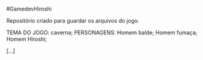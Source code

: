 #GamedevHiroshi

Repositório criado para guardar os arquivos do jogo.

TEMA DO JOGO: 
	caverna;
PERSONAGENS: 
	Homem balde;
	Homem fumaça;
	Homem Hiroshi;

[...]
